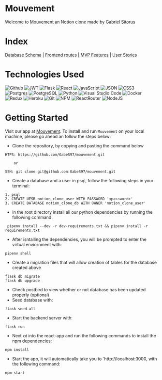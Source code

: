# Mouvement
Welcome to [Mouvement](https://mouvement.herokuapp.com/) an Notion clone made by [Gabriel Sitorus](https://github.com/GabeS97?tab=repositories)

# Index
[Database Schema](https://github.com/GabeS97/mouvement/wiki/Database-schema) | [Frontend routes](https://github.com/GabeS97/mouvement/wiki/Frontend-routes) | [MVP Features](https://github.com/GabeS97/mouvement/wiki/MVP-feature-list) | [User Stories](https://github.com/GabeS97/mouvement/wiki/User-Stories)

# Technologies Used
![Github](https://img.shields.io/badge/GitHub-100000?style=for-the-badge&logo=github&logoColor=white)
![JWT](https://img.shields.io/badge/JWT-black?style=for-the-badge&logo=JSON%20web%20tokens)
![Flask](https://img.shields.io/badge/flask-%23000.svg?style=for-the-badge&logo=flask&logoColor=white)
![React](https://img.shields.io/badge/react-%2320232a.svg?style=for-the-badge&logo=react&logoColor=%2361DAFB)
![JavaScript](https://img.shields.io/badge/javascript-%23323330.svg?style=for-the-badge&logo=javascript&logoColor=%23F7DF1E)
![JSON](https://img.shields.io/badge/json-5E5C5C?style=for-the-badge&logo=json&logoColor=white)
![CSS3](https://img.shields.io/badge/css3-%231572B6.svg?style=for-the-badge&logo=css3&logoColor=white)
![Postgres](https://img.shields.io/badge/postgres-%23316192.svg?style=for-the-badge&logo=postgresql&logoColor=white)
![PostgreSQL](https://img.shields.io/badge/PostgreSQL-316192?style=for-the-badge&logo=postgresql&logoColor=white)
![Python](https://img.shields.io/badge/python-3670A0?style=for-the-badge&logo=python&logoColor=ffdd54)
![Visual Studio Code](https://img.shields.io/badge/Visual%20Studio%20Code-0078d7.svg?style=for-the-badge&logo=visual-studio-code&logoColor=white)
![Docker](https://img.shields.io/badge/docker-%230db7ed.svg?style=for-the-badge&logo=docker&logoColor=white)
![Redux](https://img.shields.io/badge/redux-%23593d88.svg?style=for-the-badge&logo=redux&logoColor=white)
![Heroku](https://img.shields.io/badge/heroku-%23430098.svg?style=for-the-badge&logo=heroku&logoColor=white)
![Git](https://img.shields.io/badge/git-%23F05033.svg?style=for-the-badge&logo=git&logoColor=white)
![NPM](https://img.shields.io/badge/npm-CB3837?style=for-the-badge&logo=npm&logoColor=white)
![ReactRouter](https://img.shields.io/badge/React_Router-CA4245?style=for-the-badge&logo=react-router&logoColor=white)
![NodeJS](https://img.shields.io/badge/node.js-6DA55F?style=for-the-badge&logo=node.js&logoColor=white)

# Getting Started

Visit our app at [Mouvement](https://mouvement.herokuapp.com/). To install and run `Mouvement` on your local machine, please go ahead an follow the steps below:

- Clone the repository, by copying and pasting the command below
```
HTPS: https://github.com/GabeS97/mouvement.git

    or

SSH: git clone git@github.com:GabeS97/mouvement.git
```
- Create a database and a user in psql, follow the following steps in your terminal:
```
1. psql
2. CREATE UESR notion_clone_user WITH PASSWORD '<password>'
3. CREATE DATABASE notion_clone_db WITH OWNER 'notion_clone_user'
```
- In the root directory install all our python dependencies by running the following command:
```
 pipenv install --dev -r dev-requirements.txt && pipenv install -r requirements.txt
 ```
- After isntalling the dependencies, you will be prompted to enter the virtual enviornment with:
```
pipenv shell
```
- Create a migration files that will allow creation of tables for the database created above
```
flask db migrate
flask db upgrade
```
- Check postbird to view whether or not database has been updated properly (optional)
- Seed database with:
```
flask seed all
```
- Start the backend server with:
```
flask run
```
- Next `cd` into the react-app and run the following commands to install the npm dependencies:
```
npm install
```
- Start the app, it will automatically take you to `http://localhost:3000, with the following command:
```
npm start
```

